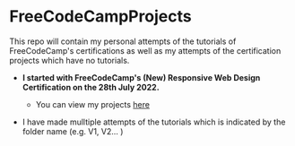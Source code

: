 # FreeCodeCampProjects

This repo will contain my personal attempts of the tutorials of FreeCodeCamp's certifications as well as my attempts of the certification projects which have no tutorials.

- **I started with FreeCodeCamp's (New) Responsive Web Design Certification on the 28th July 2022.**
  - You can view my projects [here](https://github.com/shivkumar98/FreeCodeCamp-Projects/tree/main/01-Responsive%20Web%20Design)

- I have made mulltiple attempts of the tutorials which is indicated by the folder name (e.g. V1, V2... )
